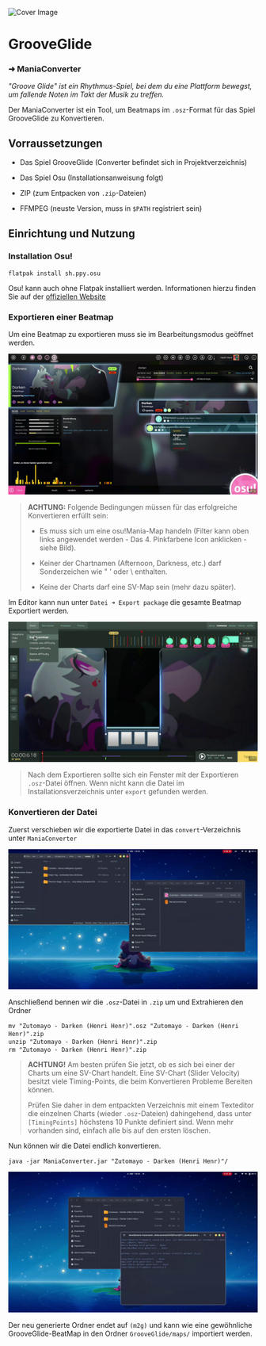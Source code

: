 ![Cover Image](https://repository-images.githubusercontent.com/604114394/e46212af-96d7-4ffe-a10b-da10ab3c5c12)

# GrooveGlide

### ➜ ManiaConverter

*"Groove Glide" ist ein Rhythmus-Spiel, bei dem du eine Plattform bewegst, um fallende Noten im Takt der Musik zu treffen.*

Der ManiaConverter ist ein Tool, um Beatmaps im `.osz`-Format für das Spiel GrooveGlide zu Konvertieren.

## Vorraussetzungen

- Das Spiel GrooveGlide (Converter befindet sich in Projektverzeichnis)

- Das Spiel Osu (Installationsanweisung folgt)

- ZIP (zum Entpacken von `.zip`-Dateien)

- FFMPEG (neuste Version, muss in `$PATH` registriert sein)

## Einrichtung und Nutzung

### Installation Osu!

```shell
flatpak install sh.ppy.osu
```

Osu! kann auch ohne Flatpak installiert werden. Informationen hierzu finden Sie auf der [offiziellen Website](https://sh.ppy.osu/home) 

### Exportieren einer Beatmap

Um eine Beatmap zu exportieren muss sie im Bearbeitungsmodus geöffnet werden.

![Map im Bearbeitungsmodus öffnen](https://github.com/Danmyrer/GrooveGlide/blob/35b38bfce713ee1da631ff46d46442a4ee8a69c1/doc/res/map_bearbeiten.png)

> **ACHTUNG:** Folgende Bedingungen müssen für das erfolgreiche Konvertieren erfüllt sein:
> 
> - Es muss sich um eine osu!Mania-Map handeln (Filter kann oben links angewendet werden - Das 4. Pinkfarbene Icon anklicken - siehe Bild).
> 
> - Keiner der Chartnamen (Afternoon, Darkness, etc.) darf Sonderzeichen wie " ' oder \ enthalten.
> 
> - Keine der Charts darf eine SV-Map sein (mehr dazu später).

Im Editor kann nun unter  `Datei ➜ Export package` die gesamte Beatmap Exportiert werden.

![Export Package](https://github.com/Danmyrer/GrooveGlide/blob/35b38bfce713ee1da631ff46d46442a4ee8a69c1/doc/res/export_map.png)

> Nach dem Exportieren sollte sich ein Fenster mit der Exportieren `.osz`-Datei öffnen. Wenn nicht kann die Datei im Installationsverzeichnis unter `export` gefunden werden.

### Konvertieren der Datei

Zuerst verschieben wir die exportierte Datei in das `convert`-Verzeichnis unter `ManiaConverter`

![osz in convert](https://github.com/Danmyrer/GrooveGlide/blob/35b38bfce713ee1da631ff46d46442a4ee8a69c1/doc/res/osz_in_convert.png)

Anschließend bennen wir die `.osz`-Datei in `.zip` um und Extrahieren den Ordner

```shell
mv "Zutomayo - Darken (Henri Henr)".osz "Zutomayo - Darken (Henri Henr)".zip
unzip "Zutomayo - Darken (Henri Henr)".zip
rm "Zutomayo - Darken (Henri Henr)".zip
```

> **ACHTUNG!** Am besten prüfen Sie jetzt, ob es sich bei einer der Charts um eine SV-Chart handelt. Eine SV-Chart (Slider Velocity) besitzt viele Timing-Points, die beim Konvertieren Probleme Bereiten können. 
> 
> Prüfen Sie daher in dem entpackten Verzeichnis mit einem Texteditor die einzelnen Charts (wieder `.osz`-Dateien) dahingehend, dass unter `[TimingPoints]` höchstens 10 Punkte definiert sind. Wenn mehr vorhanden sind, einfach alle bis auf den ersten löschen.

Nun können wir die Datei endlich konvertieren.

```shell
java -jar ManiaConverter.jar "Zutomayo - Darken (Henri Henr)"/
```

 ![convert_log](https://github.com/Danmyrer/GrooveGlide/blob/35b38bfce713ee1da631ff46d46442a4ee8a69c1/doc/res/convert_log.png)

Der neu generierte Ordner endet auf `(m2g)` und kann wie eine gewöhnliche GrooveGlide-BeatMap in den Ordner `GrooveGlide/maps/` importiert werden.